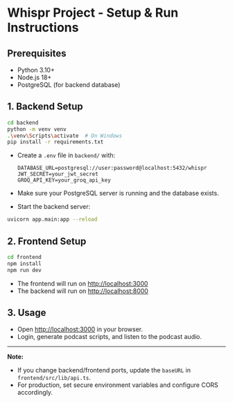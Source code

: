 # Whispr Project - Setup & Run Instructions

## Prerequisites
- Python 3.10+
- Node.js 18+
- PostgreSQL (for backend database)

## 1. Backend Setup

```bash
cd backend
python -m venv venv
.\venv\Scripts\activate  # On Windows
pip install -r requirements.txt
```

- Create a `.env` file in `backend/` with:
  ```env
  DATABASE_URL=postgresql://user:password@localhost:5432/whispr
  JWT_SECRET=your_jwt_secret
  GROQ_API_KEY=your_groq_api_key
  ```
- Make sure your PostgreSQL server is running and the database exists.

- Start the backend server:
```bash
uvicorn app.main:app --reload
```

## 2. Frontend Setup

```bash
cd frontend
npm install
npm run dev
```

- The frontend will run on [http://localhost:3000](http://localhost:3000)
- The backend will run on [http://localhost:8000](http://localhost:8000)

## 3. Usage
- Open [http://localhost:3000](http://localhost:3000) in your browser.
- Login, generate podcast scripts, and listen to the podcast audio.

---

**Note:**
- If you change backend/frontend ports, update the `baseURL` in `frontend/src/lib/api.ts`.
- For production, set secure environment variables and configure CORS accordingly.
